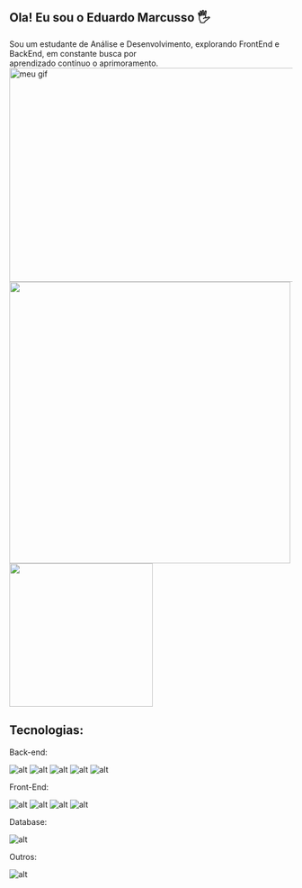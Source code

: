## Ola! Eu sou o Eduardo Marcusso 🖐

<span align="center"> 
    Sou um estudante de Análise e Desenvolvimento, explorando FrontEnd e BackEnd, em constante busca por <br>aprendizado contínuo o aprimoramento.
</span>

<img src="https://i.gifer.com/origin/66/66887a6406dc3d799407b20e076ca578.gif" alt= "meu gif" width="760" height="380">

<div >
    <img src="https://github-readme-stats.vercel.app/api?username=marcussoe&show_icons=true&theme=radical" width="500px">
    <img src="https://github-readme-stats.vercel.app/api/top-langs/?username=marcussoe&theme=blue-green" width="255px"> 
</div>


## Tecnologias:

Back-end:

![alt](https://img.shields.io/badge/Java-ED8B00?style=for-the-badge&logo=openjdk&logoColor=white)
![alt](https://img.shields.io/badge/JavaScript-323330?style=for-the-badge&logo=javascript&logoColor=F7DF1E)
![alt](https://img.shields.io/badge/Node.js-43853D?style=for-the-badge&logo=node.js&logoColor=white)
![alt](https://img.shields.io/badge/Spring-6DB33F?style=for-the-badge&logo=spring&logoColor=white)
![alt](https://img.shields.io/badge/Spring_Security-6DB33F?style=for-the-badge&logo=Spring-Security&logoColor=white)



Front-End:

![alt](https://img.shields.io/badge/React_Native-20232A?style=for-the-badge&logo=react&logoColor=61DAFB)
![alt](https://img.shields.io/badge/React-20232A?style=for-the-badge&logo=react&logoColor=61DAFB)
![alt](https://img.shields.io/badge/HTML5-E34F26?style=for-the-badge&logo=html5&logoColor=white)
![alt](https://img.shields.io/badge/CSS3-1572B6?style=for-the-badge&logo=css3&logoColor=white)


Database:

![alt](https://img.shields.io/badge/MySQL-005C84?style=for-the-badge&logo=mysql&logoColor=white)


Outros:

![alt](https://img.shields.io/badge/Salesforce-00A1E0?style=for-the-badge&logo=Salesforce&logoColor=white)


